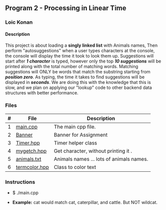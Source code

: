 ## Program 2 - Processing in Linear Time

### Loic Konan

#### Description

This project is about loading a **singly linked list** with Animals names, Then perform "autosuggestions" when a user types characters at the console, the console will display the time it took to look them up.
Suggestions will start after ***1 character*** is typed, however only the top ***10 suggestions*** will be printed along with the total number of matching words.
Matching suggestions will ONLY be words that match the substring starting from ***position zero***.
As typing, the time it takes to find suggestions will be displayed in ***seconds***.
We are doing this with the knowledge that this is slow, and we plan on applying our "lookup" code to other backend data structures with better performance.

### Files

|  #  | File                           | Description                              |
| :-: | ------------------------------ | ---------------------------------------- |
|  1  | [main.cpp](main.cpp)           | The main cpp file.                       |
|  2  | [Banner](Banner)               | Banner for Assignment                    |
|  3  | [Timer.hpp](Timer.hpp)         | Timer helper class                       |
|  4  | [mygetch.hpp](mygetch.hpp)     | Get character, without printing it .     |
|  5  | [animals.txt](animals.txt)     | Animals names ... lots of animals names. |
|  6  | [termcolor.hpp](termcolor.hpp) | Class to color text                      |

### Instructions

- $ ./main.cpp

- **Example:** cat would match cat, caterpillar, and cattle. But NOT wildcat.
